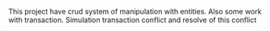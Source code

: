 This project have crud system of manipulation with entities. Also some work with transaction. Simulation transaction conflict and resolve of this conflict
